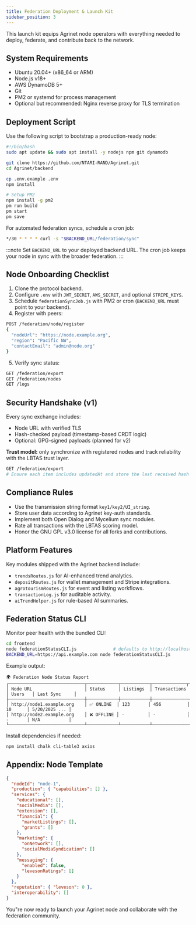 ```yaml
---
title: Federation Deployment & Launch Kit
sidebar_position: 3
---
```


This launch kit equips Agrinet node operators with everything needed to deploy, federate, and contribute back to the network.

## System Requirements

- Ubuntu 20.04+ (x86_64 or ARM)
- Node.js v18+
- AWS DynamoDB 5+
- Git
- PM2 or systemd for process management
- Optional but recommended: Nginx reverse proxy for TLS termination

## Deployment Script

Use the following script to bootstrap a production-ready node:

```bash title="install.sh"
#!/bin/bash
sudo apt update && sudo apt install -y nodejs npm git dynamodb

git clone https://github.com/NTARI-RAND/Agrinet.git
cd Agrinet/backend

cp .env.example .env
npm install

# Setup PM2
npm install -g pm2
pm run build
pm start
pm save
```

For automated federation syncs, schedule a cron job:

```bash
*/30 * * * * curl -s "$BACKEND_URL/federation/sync"
```

:::note
Set `BACKEND_URL` to your deployed backend URL. The cron job keeps your node in sync with the broader federation.
:::

## Node Onboarding Checklist

1. Clone the protocol backend.
2. Configure `.env` with `JWT_SECRET`, `AWS_SECRET`, and optional `STRIPE_KEYS`.
3. Schedule `federationSyncJob.js` with PM2 or cron (`BACKEND_URL` must point to your backend).
4. Register with peers:

```bash
POST /federation/node/register
{
  "nodeUrl": "https://node.example.org",
  "region": "Pacific NW",
  "contactEmail": "admin@node.org"
}
```

5. Verify sync status:

```bash
GET /federation/export
GET /federation/nodes
GET /logs
```

## Security Handshake (v1)

Every sync exchange includes:

- Node URL with verified TLS
- Hash-checked payload (timestamp-based CRDT logic)
- Optional: GPG-signed payloads (planned for v2)

**Trust model:** only synchronize with registered nodes and track reliability with the LBTAS trust layer.

```bash
GET /federation/export
# Ensure each item includes updatedAt and store the last received hash per node
```

## Compliance Rules

- Use the transmission string format `key1/key2/UI_string`.
- Store user data according to Agrinet key-auth standards.
- Implement both Open Dialog and Mycelium sync modules.
- Rate all transactions with the LBTAS scoring model.
- Honor the GNU GPL v3.0 license for all forks and contributions.

## Platform Features

Key modules shipped with the Agrinet backend include:

- `trendsRoutes.js` for AI-enhanced trend analytics.
- `depositRoutes.js` for wallet management and Stripe integrations.
- `agrotourismRoutes.js` for event and listing workflows.
- `transactionLog.js` for auditable activity.
- `aiTrendHelper.js` for rule-based AI summaries.

## Federation Status CLI

Monitor peer health with the bundled CLI:

```bash
cd frontend
node federationStatusCLI.js              # defaults to http://localhost:5000
BACKEND_URL=https://api.example.com node federationStatusCLI.js
```

Example output:

```
🌍 Federation Node Status Report
┌─────────────────────────────┬────────────┬───────────┬─────────────┬─────────┬───────────────┐
│ Node URL                    │ Status     │ Listings  │ Transactions │ Users   │ Last Sync     │
├─────────────────────────────┼────────────┼───────────┼──────────────┼─────────┼───────────────┤
│ http://node1.example.org    │ ✅ ONLINE  │ 123       │ 456          │ 10      │ 5/20/2025 ... │
│ http://node2.example.org    │ ❌ OFFLINE │ -         │ -            │ -       │ N/A           │
└─────────────────────────────┴────────────┴───────────┴──────────────┴─────────┴───────────────┘
```

Install dependencies if needed:

```bash
npm install chalk cli-table3 axios
```

## Appendix: Node Template

```json
{
  "nodeId": "node-1",
  "production": { "capabilities": [] },
  "services": {
    "educational": [],
    "socialMedia": [],
    "extension": [],
    "financial": {
      "marketListings": [],
      "grants": []
    },
    "marketing": {
      "onNetwork": [],
      "socialMediaSyndication": []
    },
    "messaging": {
      "enabled": false,
      "levesonRatings": []
    }
  },
  "reputation": { "leveson": 0 },
  "interoperability": []
}
```

You"re now ready to launch your Agrinet node and collaborate with the federation community.
